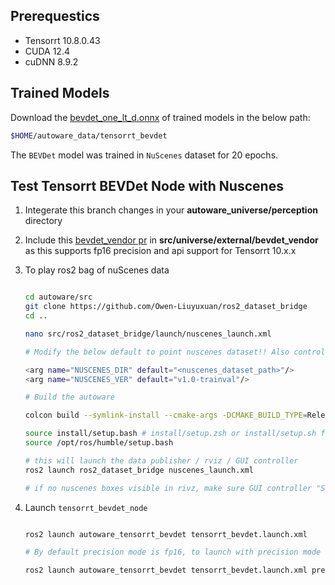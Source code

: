 ## Prerequestics

- Tensorrt 10.8.0.43
- CUDA 12.4
- cuDNN 8.9.2

## Trained Models

Download the [bevdet_one_lt_d.onnx](https://drive.google.com/file/d/1eMGJfdCVlDPBphBTjMcnIh3wdW7Q7WZB/view?usp=sharing) of trained models in the below path:
   
   ```bash
   $HOME/autoware_data/tensorrt_bevdet
   ```

The `BEVDet` model was trained in `NuScenes` dataset for 20 epochs.

## Test Tensorrt BEVDet Node with Nuscenes

1. Integerate this branch changes in your **autoware_universe/perception** directory

2. Include this [bevdet_vendor pr](https://github.com/autowarefoundation/bevdet_vendor/pull/1) in **src/universe/external/bevdet_vendor** as this supports fp16 precision and api support for Tensorrt 10.x.x

3. To play ros2 bag of nuScenes data
   
   ```bash

   cd autoware/src
   git clone https://github.com/Owen-Liuyuxuan/ros2_dataset_bridge
   cd ..
   
   nano src/ros2_dataset_bridge/launch/nuscenes_launch.xml

   # Modify the below default to point nuscenes dataset!! Also control the publishing frequency of the data stream.

   <arg name="NUSCENES_DIR" default="<nuscenes_dataset_path>"/>
   <arg name="NUSCENES_VER" default="v1.0-trainval"/> 
   
   # Build the autoware

   colcon build --symlink-install --cmake-args -DCMAKE_BUILD_TYPE=Release
   
   source install/setup.bash # install/setup.zsh or install/setup.sh for your own need.
   source /opt/ros/humble/setup.bash
   
   # this will launch the data publisher / rviz / GUI controller
   ros2 launch ros2_dataset_bridge nuscenes_launch.xml

   # if no nuscenes boxes visible in rivz, make sure GUI controller "Stop" checkbox is unchecked and click the "OK" tab.
   ```

4. Launch `tensorrt_bevdet_node`

   ```bash
   
   ros2 launch autoware_tensorrt_bevdet tensorrt_bevdet.launch.xml

   # By default precision mode is fp16, to launch with precision mode fp32

   ros2 launch autoware_tensorrt_bevdet tensorrt_bevdet.launch.xml precision:=fp32
   ```
